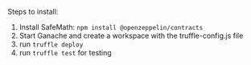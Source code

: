 Steps to install:
1. Install SafeMath: `npm install @openzeppelin/contracts`
2. Start Ganache and create a workspace with the truffle-config.js file
3. run `truffle deploy`
4. run `truffle test` for testing
